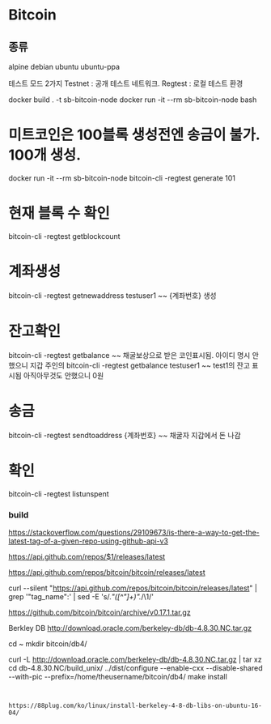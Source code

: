 # Bitcoin

## 종류
alpine
debian
ubuntu
ubuntu-ppa


테스트 모드 2가지
Testnet : 공개 테스트 네트워크.
Regtest : 로컬 테스트 환경

docker build . -t sb-bitcoin-node
docker run -it --rm sb-bitcoin-node bash

# 미트코인은 100블록 생성전엔 송금이 불가. 100개 생성.
docker run -it --rm sb-bitcoin-node bitcoin-cli -regtest generate 101

# 현재 블록 수 확인
bitcoin-cli -regtest getblockcount
# 계좌생성
bitcoin-cli -regtest getnewaddress testuser1
~~ {계좌번호} 생성
# 잔고확인
bitcoin-cli -regtest getbalance
~~ 채굴보상으로 받은 코인표시됨. 아이디 명시 안했으니 지갑 주인의 
bitcoin-cli -regtest getbalance testuser1
~~ test1의 잔고 표시됨 아직아무것도 안했으니 0원
# 송금
bitcoin-cli -regtest sendtoaddress {계좌번호}
~~ 채굴자 지갑에서 돈 나감
# 확인
bitcoin-cli -regtest listunspent

### build

https://stackoverflow.com/questions/29109673/is-there-a-way-to-get-the-latest-tag-of-a-given-repo-using-github-api-v3

https://api.github.com/repos/$1/releases/latest

https://api.github.com/repos/bitcoin/bitcoin/releases/latest


curl --silent "https://api.github.com/repos/bitcoin/bitcoin/releases/latest" | grep '"tag_name":' | sed -E 's/.*"([^"]+)".*/\1/'

https://github.com/bitcoin/bitcoin/archive/v0.17.1.tar.gz


Berkley DB
http://download.oracle.com/berkeley-db/db-4.8.30.NC.tar.gz

cd ~
mkdir bitcoin/db4/

curl -L http://download.oracle.com/berkeley-db/db-4.8.30.NC.tar.gz | tar xz
cd db-4.8.30.NC/build_unix/
../dist/configure --enable-cxx --disable-shared --with-pic --prefix=/home/theusername/bitcoin/db4/
make install
```


https://88plug.com/ko/linux/install-berkeley-4-8-db-libs-on-ubuntu-16-04/